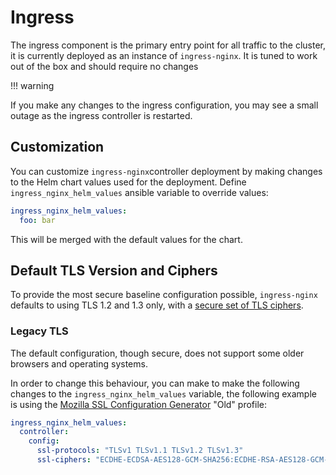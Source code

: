 # Ingress

The ingress component is the primary entry point for all traffic to the cluster,
it is currently deployed as an instance of `ingress-nginx`.  It is tuned to work
out of the box and should require no changes

!!! warning

   If you make any changes to the ingress configuration, you may see a small
   outage as the ingress controller is restarted.

## Customization

You can customize `ingress-nginx`controller deployment by making changes to the
Helm chart values used for the deployment.
Define `ingress_nginx_helm_values` ansible variable to override values:

```yaml
ingress_nginx_helm_values:
  foo: bar
```

This will be merged with the default values for the chart.

## Default TLS Version and Ciphers

To provide the most secure baseline configuration possible, `ingress-nginx`
defaults to using TLS 1.2 and 1.3 only, with a [secure set of TLS ciphers](https://kubernetes.github.io/ingress-nginx/user-guide/nginx-configuration/configmap/#ssl-ciphers).

### Legacy TLS

The default configuration, though secure, does not support some older browsers
and operating systems.

In order to change this behaviour, you can make to make the following changes
to the `ingress_nginx_helm_values` variable, the following example is using the
[Mozilla SSL Configuration Generator](https://ssl-config.mozilla.org/#server=nginx&config=old)
"Old" profile:

```yaml
ingress_nginx_helm_values:
  controller:
    config:
      ssl-protocols: "TLSv1 TLSv1.1 TLSv1.2 TLSv1.3"
      ssl-ciphers: "ECDHE-ECDSA-AES128-GCM-SHA256:ECDHE-RSA-AES128-GCM-SHA256:ECDHE-ECDSA-AES256-GCM-SHA384:ECDHE-RSA-AES256-GCM-SHA384:ECDHE-ECDSA-CHACHA20-POLY1305:ECDHE-RSA-CHACHA20-POLY1305:DHE-RSA-AES128-GCM-SHA256:DHE-RSA-AES256-GCM-SHA384:DHE-RSA-CHACHA20-POLY1305:ECDHE-ECDSA-AES128-SHA256:ECDHE-RSA-AES128-SHA256:ECDHE-ECDSA-AES128-SHA:ECDHE-RSA-AES128-SHA:ECDHE-ECDSA-AES256-SHA384:ECDHE-RSA-AES256-SHA384:ECDHE-ECDSA-AES256-SHA:ECDHE-RSA-AES256-SHA:DHE-RSA-AES128-SHA256:DHE-RSA-AES256-SHA256:AES128-GCM-SHA256:AES256-GCM-SHA384:AES128-SHA256:AES256-SHA256:AES128-SHA:AES256-SHA:DES-CBC3-SHA"
```
